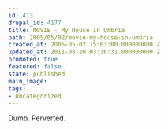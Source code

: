 ```yaml
---
id: 413
drupal_id: 4177
title: MOVIE - My House in Umbria
path: 2005/05/02/movie-my-house-in-umbria
created_at: 2005-05-02 15:03:00.000000000 Z
updated_at: 2011-08-20 03:36:31.000000000 Z
promoted: true
featured: false
state: published
main_image: 
tags:
- Uncategorized
---
```

Dumb. Perverted.
